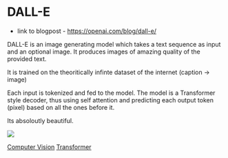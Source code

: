 # DALL-E
* link to blogpost - https://openai.com/blog/dall-e/

DALL-E is an image generating model which takes a text sequence as input and an optional image. 
It produces images of amazing quality of the provided text.

It is trained on the theoritically infinte dataset of the internet (caption -> image)

Each input is tokenized and fed to the model. The model is a Transformer style decoder, thus using self attention and predicting each output token (pixel) based on all the ones before it.

Its absoloutly beautiful.

![](Pasted%20image%2020210111194102.png)

[Computer Vision](Computer%20Vision.md)
[Transformer](Transformer.md)